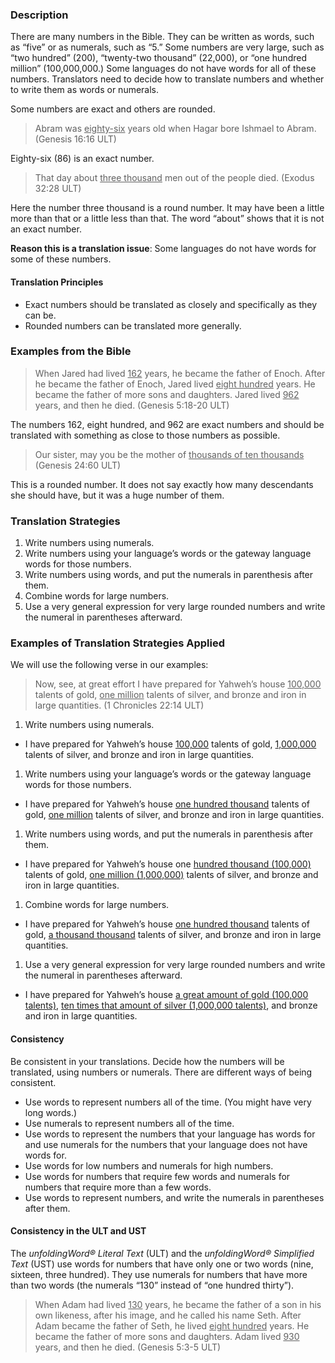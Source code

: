

### Description

There are many numbers in the Bible. They can be written as words, such as “five” or as numerals, such as “5.” Some numbers are very large, such as “two hundred” (200), “twenty-two thousand” (22,000), or “one hundred million” (100,000,000.) Some languages do not have words for all of these numbers. Translators need to decide how to translate numbers and whether to write them as words or numerals.

Some numbers are exact and others are rounded.
>Abram was <u>eighty-six</u> years old when Hagar bore Ishmael to Abram. (Genesis 16:16 ULT)

Eighty-six (86) is an exact number.
>That day about <u>three thousand</u> men out of the people died. (Exodus 32:28 ULT)

Here the number three thousand is a round number. It may have been a little more than that or a little less than that. The word “about” shows that it is not an exact number.

**Reason this is a translation issue**: Some languages do not have words for some of these numbers.

#### Translation Principles

* Exact numbers should be translated as closely and specifically as they can be.
* Rounded numbers can be translated more generally.

### Examples from the Bible

>When Jared had lived <u>162</u> years, he became the father of Enoch. After he became the father of Enoch, Jared lived <u>eight hundred</u> years. He became the father of more sons and daughters. Jared lived <u>962</u> years, and then he died. (Genesis 5:18-20 ULT)

The numbers 162, eight hundred, and 962 are exact numbers and should be translated with something as close to those numbers as possible.
>Our sister, may you be the mother of <u>thousands of ten thousands</u> (Genesis 24:60 ULT)

This is a rounded number. It does not say exactly how many descendants she should have, but it was a huge number of them.

### Translation Strategies

1. Write numbers using numerals.
1. Write numbers using your language’s words or the gateway language words for those numbers.
1. Write numbers using words, and put the numerals in parenthesis after them.
1. Combine words for large numbers.
1. Use a very general expression for very large rounded numbers and write the numeral in parentheses afterward.

### Examples of Translation Strategies Applied

We will use the following verse in our examples:
>Now, see, at great effort I have prepared for Yahweh’s house <u>100,000</u> talents of gold, <u>one million</u> talents of silver, and bronze and iron in large quantities. (1 Chronicles 22:14 ULT)

1. Write numbers using numerals.

  * I have prepared for Yahweh’s house <u>100,000</u> talents of gold, <u>1,000,000</u> talents of silver, and bronze and iron in large quantities.

1. Write numbers using your language’s words or the gateway language words for those numbers.

  * I have prepared for Yahweh’s house <u>one hundred thousand</u> talents of gold, <u>one million</u> talents of silver, and bronze and iron in large quantities.

1. Write numbers using words, and put the numerals in parenthesis after them.

  * I have prepared for Yahweh’s house one <u>hundred thousand (100,000)</u> talents of gold, <u>one million (1,000,000)</u> talents of silver, and bronze and iron in large quantities.

1. Combine words for large numbers.

  * I have prepared for Yahweh’s house <u>one hundred thousand</u> talents of gold, <u>a thousand thousand</u> talents of silver, and bronze and iron in large quantities.

1. Use a very general expression for very large rounded numbers and write the numeral in parentheses afterward.

  * I have prepared for Yahweh’s house <u>a great amount of gold (100,000 talents)</u>, <u>ten times that amount of silver (1,000,000 talents)</u>, and bronze and iron in large quantities.

#### Consistency

Be consistent in your translations. Decide how the numbers will be translated, using numbers or numerals. There are different ways of being consistent.

* Use words to represent numbers all of the time. (You might have very long words.)
* Use numerals to represent numbers all of the time.
* Use words to represent the numbers that your language has words for and use numerals for the numbers that your language does not have words for.
* Use words for low numbers and numerals for high numbers.
* Use words for numbers that require few words and numerals for numbers that require more than a few words.
* Use words to represent numbers, and write the numerals in parentheses after them.

#### Consistency in the ULT and UST

The *unfoldingWord® Literal Text* (ULT) and the *unfoldingWord® Simplified Text* (UST) use words for numbers that have only one or two words (nine, sixteen, three hundred). They use numerals for numbers that have more than two words (the numerals “130” instead of “one hundred thirty”).
>When Adam had lived <u>130</u> years, he became the father of a son in his own likeness, after his image, and he called his name Seth. After Adam became the father of Seth, he lived <u>eight hundred</u> years. He became the father of more sons and daughters. Adam lived <u>930</u> years, and then he died.  (Genesis 5:3-5 ULT)
